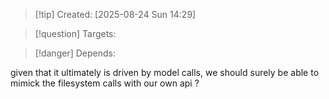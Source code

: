 
>[!tip] Created: [2025-08-24 Sun 14:29]

>[!question] Targets: 

>[!danger] Depends: 

given that it ultimately is driven by model calls, we should surely be able to mimick the filesystem calls with our own api ?